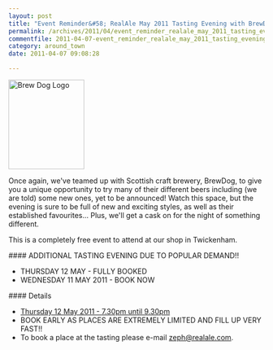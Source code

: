 ```yaml
---
layout: post
title: "Event Reminder&#58; RealAle May 2011 Tasting Evening with BrewDog"
permalink: /archives/2011/04/event_reminder_realale_may_2011_tasting_evening_wi.html
commentfile: 2011-04-07-event_reminder_realale_may_2011_tasting_evening_wi
category: around_town
date: 2011-04-07 09:08:28

---
```


<a href="/assets/images/2011/brew_dog_logo.gif" title="See larger version of - Brew Dog Logo"><img src="/assets/images/2011/brew_dog_logo_thumb.gif" width="149" height="176" alt="Brew Dog Logo" class="right" /></a>

Once again, we've teamed up with Scottish craft brewery, BrewDog, to give you a unique opportunity to try many of their different beers including (we are told) some new ones, yet to be announced! Watch this space, but the evening is sure to be full of new and exciting styles, as well as their established favourites... Plus, we'll get a cask on for the night of something different.

This is a completely free event to attend at our shop in Twickenham.

<div markdown="1" class="box">
#### ADDITIONAL TASTING EVENING DUE TO POPULAR DEMAND!!

-   THURSDAY 12 MAY - FULLY BOOKED
-   WEDNESDAY 11 MAY 2011 - BOOK NOW

</div>
#### Details

-   [Thursday 12 May 2011 - 7.30pm until 9.30pm](/event/event/200705142752)
-   BOOK EARLY AS PLACES ARE EXTREMELY LIMITED AND FILL UP VERY FAST!!
-   To book a place at the tasting please e-mail <zeph@realale.com>.
